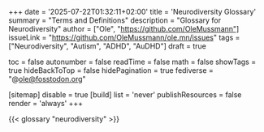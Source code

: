 +++
date = '2025-07-22T01:32:11+02:00'
title = 'Neurodiversity Glossary'
summary = "Terms and Definitions"
description = "Glossary for Neurodiversity"
author = ["Ole", "https://github.com/OleMussmann"]
issueLink = "https://github.com/OleMussmann/ole.mn/issues"
tags = ["Neurodiversity", "Autism", "ADHD", "AuDHD"]
draft = true

toc = false
autonumber = false
readTime = false
math = false
showTags = true
hideBackToTop = false
hidePagination = true
fediverse = "@ole@fosstodon.org"

[sitemap]
  disable = true
[build]
  list = 'never'
  publishResources = false
  render = 'always'
+++

{{< glossary "neurodiversity" >}}
